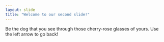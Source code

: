 ```yaml
---
layout: slide
title: "Welcome to our second slide!"
---
```

Be the dog that you see through those cherry-rose glasses of yours.
Use the left arrow to go back!
